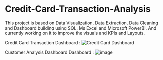 # Credit-Card-Transaction-Analysis
This project is based on Data Visualization, Data Extraction, Data Cleaning and Dashboard building using SQL, Ms Excel and Microsoft PowerBI.
And currently working on it to improve the visuals and KPIs and Layouts.


Credit Card Transaction Dashboard :
![Credit Card Dashboard](https://github.com/user-attachments/assets/593988f8-d623-4389-a6e6-17002089c873)

Customer Analysis Dashboard Dashboard :
![image](https://github.com/user-attachments/assets/f7cdb0c9-e6c4-4e6b-95b7-35197bb7c21e)


